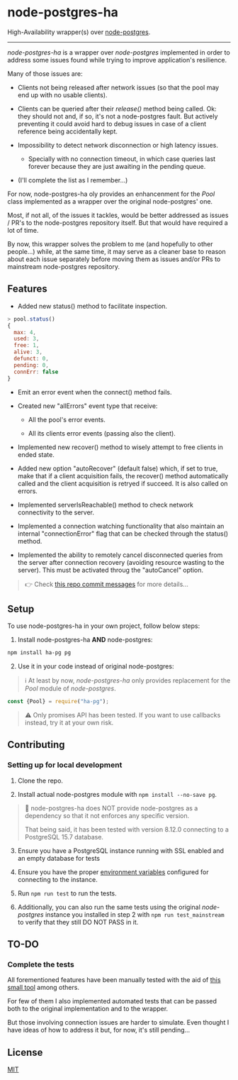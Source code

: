 node-postgres-ha
================

High-Availability wrapper(s) over
[node-postgres](https://github.com/brianc/node-postgres).

-------------------------

*node-postgres-ha* is a wrapper over *node-postgres* implemented in order to
address some issues found while trying to improve application's resilience.

Many of those issues are:

  * Clients not being released after network issues (so that the pool may end
    up with no usable clients).

  * Clients can be queried after their *release()* method being called. Ok:
    they should not and, if so, it's not a node-postgres fault. But actively
    preventing it could avoid hard to debug issues in case of a client
    reference being accidentally kept.

  * Impossibility to detect network disconnection or high latency issues.
    - Specially with no connection timeout, in which case queries last forever
      because they are just awaiting in the pending queue.

  * (I'll complete the list as I remember...)


For now, node-postgres-ha oly provides an enhancenment for the *Pool* class
implemented as a wrapper over the original node-postgres' one.

Most, if not all, of the issues it tackles, would be better addressed as issues
/ PR's to the node-postgres repository itself. But that would have required a
lot of time.

By now, this wrapper solves the problem to me (and hopefully to other
people...) while, at the same time, it may serve as a cleaner base to reason
about each issue separately before moving them as issues and/or PRs to
mainstream node-postgres repository.


## Features 

  * Added new status() method to facilitate inspection.

```javascript
> pool.status()
{
  max: 4,
  used: 3,
  free: 1,
  alive: 3,
  defunct: 0,
  pending: 0,
  connErr: false
}
```

  * Emit an error event when the connect() method fails.

  * Created new "allErrors" event type that receive:

    - All the pool's error events.

    - All its clients error events (passing also the client).
                   
  * Implemented new recover() method to wisely attempt to free clients in ended state.


  * Added new option "autoRecover" (default false) which, if set to true, make
    that if a client acquisition fails, the recover() method automatically
    called and the client acquisition is retryed if succeed. It is also called
    on errors.

     
  * Implemented serverIsReachable() method to check network connectivity to the
    server.

  * Implemented a connection watching functionality that also maintain an
    internal "connectionError" flag that can be checked through the status()
    method.

  * Implemented the ability to remotely cancel disconnected queries from the
    server after connection recovery (avoiding resource wasting to the server).
    This must be activated throug the "autoCancel" option.


> 👉 Check [this repo commit
> messages](https://github.com/bitifet/node-postgres-ha/commits/main/) for more
> details...


## Setup

To use node-postgres-ha in your own project, follow below steps:

1. Install node-postgres-ha **AND** node-postgres:

```sh
npm install ha-pg pg
```

2. Use it in your code instead of original node-postgres:

> ℹ️  At least by now, *node-postgres-ha* only provides replacement for the *Pool*
> module of *node-postgres*.

```javascript
const {Pool} = require("ha-pg");
```

> ⚠️  Only promises API has been tested. If you want to use callbacks instead, try
> it at your own risk.



## Contributing

### Setting up for local development

  1. Clone the repo.

  2. Install actual node-postgres module with `npm install --no-save pg`.


> 📌 node-postgres-ha does NOT provide node-postgres as a dependency so that it
> not enforces any specific version.
> 
> That being said, it has been tested with version 8.12.0 connecting to a
> PostgreSQL 15.7 database.


  3. Ensure you have a PostgreSQL instance running with SSL enabled and an
     empty database for tests

  4. Ensure you have the proper [environment
     variables](https://www.postgresql.org/docs/current/libpq-envars.html#LIBPQ-ENVARS)
     configured for connecting to the instance.

  5. Run `npm run test` to run the tests.

  6. Additionally, you can also run the same tests using the original
     *node-postgres* instance you installed in step 2 with `npm run
     test_mainstream` to verify that they still DO NOT PASS in it.



## TO-DO

### Complete the tests

All forementioned features have been manually tested with the aid of [this
small tool](https://www.npmjs.com/package/netjam) among others.

For few of them I also implemented automated tests that can be passed both to
the original implementation and to the wrapper.

But those involving connection issues are harder to simulate. Even thought I
have ideas of how to address it but, for now, it's still pending...



## License

  [MIT](LICENSE)

